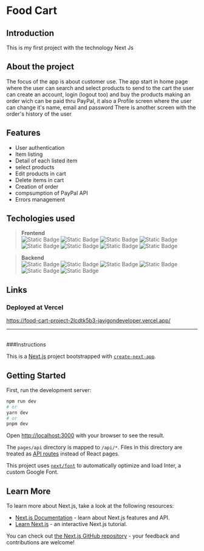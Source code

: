 # Food Cart

## Introduction

This is my first project with the technology Next Js

## About the project

The focus of the app is about customer use.
The app start in home page where the user can search and select products to send to the cart
the user can create an account, login (logout too) and buy the products making an order wich can be paid thru PayPal, it also a Profile screen where the user can change it's name, email and password
There is another screen with the order's history of the user

## Features

- User authentication
- Item listing
- Detail of each listed item
- select products
- Edit products in cart
- Delete items in cart
- Creation of order
- compsumption of PayPal API
- Errors management

## Techologies used

> **Frontend** <br> ![Static Badge](https://img.shields.io/badge/React-000?logo=react&logoColor=%2361DAFB&labelColor=white&color=white) ![Static Badge](https://img.shields.io/badge/Next.JS-black?logo=Next.js&logoColor=black&labelColor=white&color=white) ![Static Badge](https://img.shields.io/badge/React%20Hook%20Form-%23EC5990?logo=React%20Hook%20Form&logoColor=%23EC5990&labelColor=white&color=white) ![Static Badge](https://img.shields.io/badge/Next--Auth.js-000000?logo=next-authjs&logoColor=black&labelColor=white&color=white) ![Static Badge](https://img.shields.io/badge/TailWind%20CSS-000?logo=tailwind%20CSS&logoColor=%2306B6D4&labelColor=white&color=white) ![Static Badge](https://img.shields.io/badge/PayPal-000?logo=paypal&logoColor=%2300457C&labelColor=white&color=white) ![Static Badge](https://img.shields.io/badge/Eslint-0000?logo=ESlint&logoColor=%234B32C3&labelColor=white&color=white) ![Static Badge](https://img.shields.io/badge/Prettier-000?logo=prettier&logoColor=%23F7B93E&labelColor=white&color=white)

> **Backend** <br> ![Static Badge](https://img.shields.io/badge/Next.JS-black?logo=Next.js&logoColor=black&labelColor=white&color=white) ![Static Badge](https://img.shields.io/badge/Next--Auth.js-000000?logo=next-authjs&logoColor=black&labelColor=white&color=white) ![Static Badge](https://img.shields.io/badge/mongoDB-000?logo=mongodb&logoColor=%2300457C&labelColor=white&color=white) ![Static Badge](https://img.shields.io/badge/mongoose-000?logo=mongoose&logoColor=%23880000&labelColor=white&color=white) ![Static Badge](https://img.shields.io/badge/Eslint-0000?logo=ESlint&logoColor=%234B32C3&labelColor=white&color=white) ![Static Badge](https://img.shields.io/badge/Prettier-000?logo=prettier&logoColor=%23F7B93E&labelColor=white&color=white)

## Links

### Deployed at Vercel

https://food-cart-project-2lcdtk5b3-javigondeveloper.vercel.app/

---

<br>
###Instructions

This is a [Next.js](https://nextjs.org/) project bootstrapped with [`create-next-app`](https://github.com/vercel/next.js/tree/canary/packages/create-next-app).

## Getting Started

First, run the development server:

```bash
npm run dev
# or
yarn dev
# or
pnpm dev
```

Open [http://localhost:3000](http://localhost:3000) with your browser to see the result.

The `pages/api` directory is mapped to `/api/*`. Files in this directory are treated as [API routes](https://nextjs.org/docs/api-routes/introduction) instead of React pages.

This project uses [`next/font`](https://nextjs.org/docs/basic-features/font-optimization) to automatically optimize and load Inter, a custom Google Font.

## Learn More

To learn more about Next.js, take a look at the following resources:

- [Next.js Documentation](https://nextjs.org/docs) - learn about Next.js features and API.
- [Learn Next.js](https://nextjs.org/learn) - an interactive Next.js tutorial.

You can check out [the Next.js GitHub repository](https://github.com/vercel/next.js/) - your feedback and contributions are welcome!

